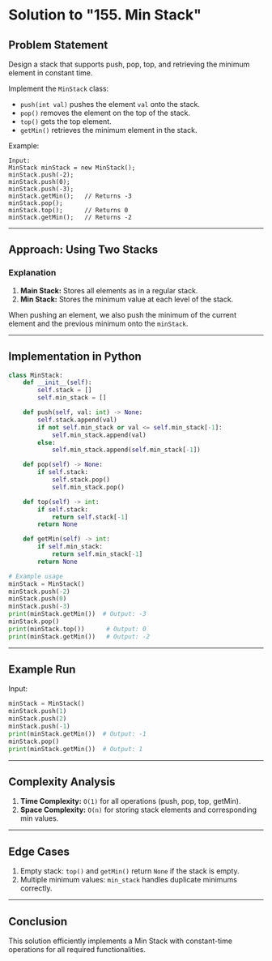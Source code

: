 # Solution to "155. Min Stack"

## Problem Statement

Design a stack that supports push, pop, top, and retrieving the minimum element in constant time.

Implement the `MinStack` class:

- `push(int val)` pushes the element `val` onto the stack.
- `pop()` removes the element on the top of the stack.
- `top()` gets the top element.
- `getMin()` retrieves the minimum element in the stack.

Example:

```
Input:
MinStack minStack = new MinStack();
minStack.push(-2);
minStack.push(0);
minStack.push(-3);
minStack.getMin();   // Returns -3
minStack.pop();
minStack.top();      // Returns 0
minStack.getMin();   // Returns -2
```

---

## Approach: Using Two Stacks

### Explanation

1. **Main Stack:** Stores all elements as in a regular stack.
2. **Min Stack:** Stores the minimum value at each level of the stack.

When pushing an element, we also push the minimum of the current element and the previous minimum onto the `minStack`.

---

## Implementation in Python

```python
class MinStack:
    def __init__(self):
        self.stack = []
        self.min_stack = []

    def push(self, val: int) -> None:
        self.stack.append(val)
        if not self.min_stack or val <= self.min_stack[-1]:
            self.min_stack.append(val)
        else:
            self.min_stack.append(self.min_stack[-1])

    def pop(self) -> None:
        if self.stack:
            self.stack.pop()
            self.min_stack.pop()

    def top(self) -> int:
        if self.stack:
            return self.stack[-1]
        return None

    def getMin(self) -> int:
        if self.min_stack:
            return self.min_stack[-1]
        return None

# Example usage
minStack = MinStack()
minStack.push(-2)
minStack.push(0)
minStack.push(-3)
print(minStack.getMin())  # Output: -3
minStack.pop()
print(minStack.top())      # Output: 0
print(minStack.getMin())   # Output: -2
```

---

## Example Run

Input:

```python
minStack = MinStack()
minStack.push(1)
minStack.push(2)
minStack.push(-1)
print(minStack.getMin())  # Output: -1
minStack.pop()
print(minStack.getMin())  # Output: 1
```

---

## Complexity Analysis

1. **Time Complexity:** `O(1)` for all operations (push, pop, top, getMin).
2. **Space Complexity:** `O(n)` for storing stack elements and corresponding min values.

---

## Edge Cases

1. Empty stack: `top()` and `getMin()` return `None` if the stack is empty.
2. Multiple minimum values: `min_stack` handles duplicate minimums correctly.

---

## Conclusion

This solution efficiently implements a Min Stack with constant-time operations for all required functionalities.